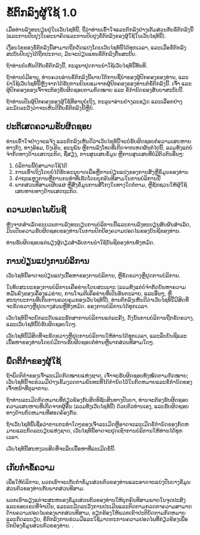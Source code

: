 # ຂໍ້ຕົກລົງຜູ້ໃຊ້ 1.0

ເມື່ອທ່ານລົງທະບຽນຢູ່ໃນເວັບໄຊທ໌ນີ້, ຖືວ່າທ່ານເຂົ້າໃຈແລະຕົກລົງຢ່າງເຕັມສ່ວນກັບຂໍ້ຕົກລົງນີ້ (ແລະການປັບປຸງໃນອະນາຄົດແລະການປັບປຸງຂໍ້ຕົກລົງຂອງຜູ້ໃຊ້ໃນເວັບໄຊທ໌ນີ້).

ເງື່ອນໄຂຂອງຂໍ້ຕົກລົງນີ້ສາມາດຖືກດັດແປງໂດຍເວັບໄຊທ໌ນີ້ໄດ້ທຸກເວລາ, ແລະເມື່ອຂໍ້ຕົກລົງສະບັບປັບປຸງໄດ້ຖືກປະກາດ, ມັນຈະປ່ຽນແທນຂໍ້ຕົກລົງຕົ້ນສະບັບ.

ຖ້າທ່ານບໍ່ເຫັນດີກັບຂໍ້ຕົກລົງນີ້, ກະລຸນາຢຸດການນໍາໃຊ້ເວັບໄຊທ໌ນີ້ທັນທີ.

ຖ້າທ່ານບໍ່ມີອາຍຸ, ທ່ານຄວນອ່ານຂໍ້ຕົກລົງນີ້ພາຍໃຕ້ການຊີ້ນໍາຂອງຜູ້ປົກຄອງຂອງທ່ານ, ແລະນໍາໃຊ້ເວັບໄຊທ໌ນີ້ຫຼັງຈາກໄດ້ຮັບການຍິນຍອມຈາກຜູ້ປົກຄອງຂອງທ່ານຕໍ່ຂໍ້ຕົກລົງນີ້. ເຈົ້າ ແລະ ຜູ້ປົກຄອງຂອງເຈົ້າຈະຕ້ອງຮັບຜິດຊອບຕາມກົດໝາຍ ແລະ ຂໍ້ກໍານົດຂອງສັນຍາສະບັບນີ້.

ຖ້າທ່ານເປັນຜູ້ປົກຄອງຂອງຜູ້ໃຊ້ທີ່ອາຍຸບໍ່ເຖິງ, ກະລຸນາອ່ານຢ່າງລະອຽດ ແລະເລືອກຢ່າງລະມັດລະວັງວ່າຈະເຫັນດີກັບຂໍ້ຕົກລົງນີ້ຫຼືບໍ່.

## ປະຕິເສດຄວາມຮັບຜິດຊອບ

ທ່ານເຂົ້າໃຈຢ່າງຈະແຈ້ງ ແລະຕົກລົງເຫັນດີວ່າເວັບໄຊທ໌ນີ້ຈະບໍ່ຮັບຜິດຊອບຕໍ່ຄວາມເສຍຫາຍທາງກົງ, ທາງອ້ອມ, ບັງເອີນ, ອະນຸພັນ ຫຼືການລົງໂທດທີ່ເກີດຈາກເຫດຜົນຕໍ່ໄປນີ້, ລວມທັງແຕ່ບໍ່ຈໍາກັດທາງດ້ານເສດຖະກິດ, ຊື່ສຽງ, ການສູນເສຍຂໍ້ມູນ ຫຼືການສູນເສຍທີ່ບໍ່ມີຕົວຕົນອື່ນໆ:

1. ບໍລິການນີ້ບໍ່ສາມາດໃຊ້ໄດ້
1. ການ​ເຂົ້າ​ເຖິງ​ໂດຍ​ບໍ່​ໄດ້​ຮັບ​ອະ​ນຸ​ຍາດ​ເພື່ອ​ຫຼື​ການ​ປ່ຽນ​ແປງ​ຂອງ​ການ​ສົ່ງ​ຫຼື​ຂໍ້​ມູນ​ຂອງ​ທ່ານ​
1. ຄໍາຖະແຫຼງການຫຼືການກະທໍາທີ່ເຮັດໂດຍບຸກຄົນທີສາມໃນການບໍລິການນີ້
1. ພາກສ່ວນທີສາມເຜີຍແຜ່ ຫຼືສົ່ງຂໍ້ມູນການສໍ້ໂກງໃນທາງໃດກໍ່ຕາມ, ຫຼືຊັກຊວນໃຫ້ຜູ້ໃຊ້ເສຍຫາຍທາງດ້ານເສດຖະກິດ.

## ຄວາມປອດໄພບັນຊີ

ຫຼັງຈາກສໍາເລັດຂະບວນການລົງທະບຽນການບໍລິການນີ້ແລະການລົງທະບຽນສົບຜົນສໍາເລັດ, ມັນເປັນຄວາມຮັບຜິດຊອບຂອງທ່ານໃນການປົກປ້ອງຄວາມປອດໄພຂອງບັນຊີຂອງທ່ານ.

ທ່ານຮັບຜິດຊອບແຕ່ພຽງຜູ້ດຽວສໍາລັບການນໍາໃຊ້ບັນຊີຂອງທ່ານທັງຫມົດ.

## ການປ່ຽນແປງການບໍລິການ

ເວັບໄຊທ໌ນີ້ອາດຈະປ່ຽນແປງເນື້ອຫາຂອງການບໍລິການ, ຫຼືຂັດຂວາງຫຼືຢຸດການບໍລິການ.

ໃນທັດສະນະຂອງການບໍລິການເຄືອຂ່າຍໂດຍສະເພາະ (ລວມທັງແຕ່ບໍ່ຈໍາກັດບັນຫາຄວາມຫມັ້ນຄົງຂອງເຄື່ອງແມ່ຂ່າຍ, ການໂຈມຕີເຄືອຂ່າຍທີ່ເປັນອັນຕະລາຍ, ແລະອື່ນໆ, ຫຼືສະຖານະການທີ່ເກີນການຄວບຄຸມຂອງເວັບໄຊທ໌ນີ້), ທ່ານຕົກລົງເຫັນດີວ່າເວັບໄຊທ໌ນີ້ມີສິດທີ່ຈະຂັດຂວາງຫຼືຢຸດບາງສ່ວນຫຼືທັງຫມົດ. ຂອງການບໍລິການໄດ້ທຸກເວລາ.

ເວັບໄຊທ໌ນີ້ຈະຍົກລະດັບແລະຮັກສາການບໍລິການແຕ່ລະຄັ້ງ, ດັ່ງນັ້ນການບໍລິການຖືກຂັດຂວາງ, ແລະເວັບໄຊທ໌ນີ້ບໍ່ຮັບຜິດຊອບໃດໆ.

ເວັບໄຊທ໌ນີ້ມີສິດທີ່ຈະຂັດຂວາງຫຼືຢຸດການບໍລິການໃຫ້ທ່ານໄດ້ທຸກເວລາ, ແລະລຶບບັນຊີແລະເນື້ອຫາຂອງທ່ານໂດຍບໍ່ມີການຮັບຜິດຊອບຕໍ່ທ່ານຫຼືພາກສ່ວນທີສາມໃດໆ.

## ພຶດຕິກໍາຂອງຜູ້ໃຊ້

ຖ້າພຶດຕິກຳຂອງເຈົ້າລະເມີດກົດໝາຍແຫ່ງຊາດ, ເຈົ້າຈະຮັບຜິດຊອບທັງໝົດຕາມກົດໝາຍ; ເວັບໄຊທ໌ນີ້ຈະຮ່ວມມືຢ່າງເຂັ້ມງວດຕາມພັນທະທີ່ໄດ້ກໍານົດໄວ້ໃນກົດຫມາຍແລະຂໍ້ກໍານົດຂອງເຈົ້າຫນ້າທີ່ຕຸລາການ.

ຖ້າທ່ານລະເມີດກົດຫມາຍທີ່ກ່ຽວຂ້ອງກັບສິດທິຊັບສິນທາງປັນຍາ, ທ່ານຈະຕ້ອງຮັບຜິດຊອບຄວາມເສຍຫາຍທີ່ເກີດຈາກຜູ້ອື່ນ (ລວມທັງເວັບໄຊທ໌ນີ້) ດ້ວຍຕົວທ່ານເອງ, ແລະຮັບຜິດຊອບທາງດ້ານກົດຫມາຍທີ່ສອດຄ້ອງກັນ.

ຖ້າເວັບໄຊທ໌ນີ້ເຊື່ອວ່າການກະທໍາໃດໆຂອງເຈົ້າລະເມີດຫຼືອາດຈະລະເມີດຂໍ້ກໍານົດຂອງກົດຫມາຍແລະກົດລະບຽບແຫ່ງຊາດ, ເວັບໄຊທ໌ນີ້ອາດຈະຢຸດເຊົາການບໍລິການໃຫ້ທ່ານໄດ້ທຸກເວລາ.

ເວັບໄຊທ໌ນີ້ສະຫງວນສິດທີ່ຈະລຶບເນື້ອຫາທີ່ລະເມີດຂໍ້ນີ້.

## ເກັບ​ກໍາ​ຂໍ້​ຄວາມ​

ເພື່ອໃຫ້ບໍລິການ, ພວກເຮົາຈະເກັບກໍາຂໍ້ມູນສ່ວນຕົວຂອງທ່ານແລະອາດຈະແບ່ງປັນບາງຂໍ້ມູນສ່ວນຕົວຂອງທ່ານກັບພາກສ່ວນທີສາມ.

ພວກເຮົາພຽງແຕ່ຈະສະຫນອງຂໍ້ມູນສ່ວນຕົວຂອງທ່ານໃຫ້ບຸກຄົນທີສາມພາຍໃນຈຸດປະສົງແລະຂອບເຂດທີ່ຈໍາເປັນ, ແລະລະມັດລະວັງການປະເມີນແລະຕິດຕາມກວດກາຄວາມສາມາດດ້ານຄວາມປອດໄພຂອງພາກສ່ວນທີສາມ, ຮຽກຮ້ອງໃຫ້ພວກເຂົາປະຕິບັດຕາມກົດຫມາຍແລະກົດລະບຽບ, ຂໍ້ຕົກລົງການຮ່ວມມືແລະໃຊ້ມາດຕະການຄວາມປອດໄພທີ່ກ່ຽວຂ້ອງເພື່ອປົກປ້ອງຂໍ້ມູນສ່ວນຕົວຂອງທ່ານ. .
